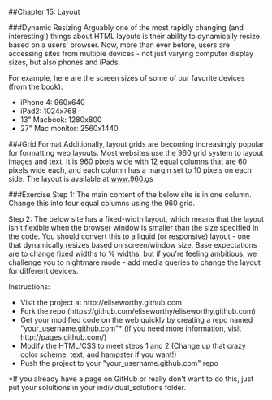 ##Chapter 15: Layout

###Dynamic Resizing
Arguably one of the most rapidly changing (and interesting!) things about HTML layouts is their ability to dynamically resize based on a users' browser. Now, more than ever before, users are accessing sites from multiple devices - not just varying computer display sizes, but also phones and iPads. 

For example, here are the screen sizes of some of our favorite devices (from the book):
<ul>
<li>iPhone 4: 960x640</li>
<li>iPad2: 1024x768</li>
<li>13" Macbook: 1280x800</li>
<li>27" Mac monitor: 2560x1440</li>
</ul>

###Grid Format
Additionally, layout grids are becoming increasingly popular for formatting web layouts. Most websites use the 960 grid system to layout images and text.  It is 960 pixels wide with 12 equal columns that are 60 pixels wide each, and each column has a margin set to 10 pixels on each side.  The layout is available at www.960.gs


###Exercise
Step 1: 
The main content of the below site is in one column. Change this into four equal columns using the 960 grid.

Step 2:
The below site has a fixed-width layout, which means that the layout isn't flexible when the browser window is smaller than the size specified in the code. You should convert this to a liquid (or responsive) layout - one that dynamically resizes based on screen/window size. Base expectations are to change fixed widths to % widths, but if you're feeling ambitious, we challenge you to nightmare mode - add media queries to change the layout for different devices.

Instructions:
 <ul>
 <li>Visit the project at http://eliseworthy.github.com</li>
 <li>Fork the repo (https://github.com/eliseworthy/eliseworthy.github.com)</li>
 <li>Get your modified code on the web quickly by creating a repo named "your_username.github.com"* (if you need more information, visit http://pages.github.com/)</li>
 <li>Modify the HTML/CSS to meet steps 1 and 2 (Change up that crazy color scheme, text, and hampster if you want!)</li>
 <li>Push the project to your "your_username.github.com" repo</li>
</ul>

*If you already have a page on GitHub or really don't want to do this, just put your solultions in your individual_solutions folder.

